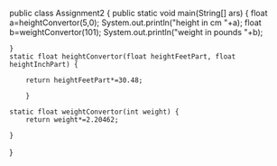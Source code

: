 public class Assignment2 {
	public static void main(String[] ars) {
		float a=heightConvertor(5,0);
		System.out.println("height in cm "+a);
		float b=weightConvertor(101);
		System.out.println("weight in pounds "+b);
		
		
	}
	static float heightConvertor(float heightFeetPart, float heightInchPart) {
		
		return heightFeetPart*=30.48;
		
		}

    static float weightConvertor(int weight) {
		return weight*=2.20462;
		
	}

}
